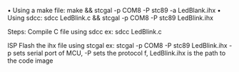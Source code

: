 • Using a make file: make && stcgal -p COM8 -P stc89 -a LedBlank.ihx
• Using sdcc: sdcc LedBlink.c && stcgal -p COM8 -P stc89 LedBlink.ihx

Steps:
Compile C file using sdcc
ex: sdcc LedBlink.c

ISP Flash the ihx file using stcgal
ex:
stcgal -p COM8 -P stc89 LedBlink.ihx
-p sets serial port of MCU, -P sets the protocol f, LedBlink.ihx is the path to the code image

